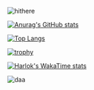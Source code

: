 ![hithere](https://github.com/pontz1995/pontz1995/assets/149344171/54df7587-38eb-449e-9933-8af4851d0e4f)

[![Anurag's GitHub stats](https://github-readme-stats.vercel.app/api?username=pontz1995)](https://github.com/anuraghazra/github-readme-stats)

[![Top Langs](https://github-readme-stats.vercel.app/api/top-langs/?username=pontz1995)](https://github.com/anuraghazra/github-readme-stats)

[![trophy](https://github-profile-trophy.vercel.app/?username=pontz1995)](https://github.com/ryo-ma/github-profile-trophy)

[![Harlok's WakaTime stats](https://github-readme-stats.vercel.app/api/wakatime?username=@pontz1995)](https://github.com/anuraghazra/github-readme-stats)

<img
  src="https://github.com/pontz1995/pontz1995/blob/master/images/stat.svg"
  alt="daa"
/>

<!--
**pontz1995/pontz1995** is a ✨ _special_ ✨ repository because its `README.md` (this file) appears on your GitHub profile.

Here are some ideas to get you started:

- 🔭 I’m currently working on ...
- 🌱 I’m currently learning ...
- 👯 I’m looking to collaborate on ...
- 🤔 I’m looking for help with ...
- 💬 Ask me about ...
- 📫 How to reach me: ...
- 😄 Pronouns: ...
- ⚡ Fun fact: ...
-->
